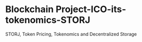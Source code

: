 # Blockchain Project-ICO-its-tokenomics-STORJ
 STORJ, Token Pricing, Tokenomics and Decentralized Storage
